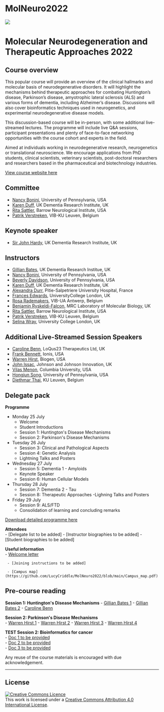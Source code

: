 # MolNeuro2022

 ![](https://coursesandconferences.wellcomeconnectingscience.org/wp-content/themes/wcc_courses_and_conferences/dist/assets/svg/logo.svg) 
   


# Molecular Neurodegeneration and Therapeutic Approaches 2022

## Course overview
This popular course will provide an overview of the clinical hallmarks and molecular basis of neurodegenerative disorders.  It will highlight the mechanisms behind therapeutic approaches for combating Huntington’s disease, Parkinson’s disease, amyotrophic lateral sclerosis (ALS) and various forms of dementia, including Alzheimer’s disease.  Discussions will also cover bioinformatics techniques used in neurogenetics, and experimental neurodegenerative disease models.

This discussion-based course will be in-person, with some additional live-streamed lectures.  The programme will include live Q&A sessions, participant presentations and plenty of face-to-face networking opportunities with the course cohort and experts in the field.

Aimed at individuals working in neurodegenerative research, neurogenetics or translational neuroscience. We encourage applications from PhD students, clinical scientists, veterinary scientists, post-doctoral researchers and researchers based in the pharmaceutical and biotechnology industries.

[View course website here](https://coursesandconferences.wellcomeconnectingscience.org/event/molecular-neurodegeneration-and-therapeutic-approaches-20220725/)

## Committee
- [Nancy Bonini](https://web.sas.upenn.edu/bonini-lab/), University of Pennsylvania, USA
- [Karen Duff](https://ukdri.ac.uk/team/karen-duff), UK Dementia Research Institute, UK
- [Rita Sattler](https://www.barrowneuro.org/person/rita-sattler/), Barrow Neurological Institute, USA
- [Patrik Verstreken](https://cbd.vib.be/labs/verstreken-lab), VIB-KU Leuven, Belgium

## Keynote speaker
- [Sir John Hardy](https://www.ucl.ac.uk/uk-dementia-research-institute/john-hardy), UK Dementia Research Institute, UK

## Instructors
- [Gillian Bates](https://www.ucl.ac.uk/brain-sciences/people/professor-gill-bates), UK Dementia Research Institue, UK
- [Nancy Bonini](https://web.sas.upenn.edu/bonini-lab/), University of Pennsylvania, USA
- [Beverly Davidson](https://www.med.upenn.edu/apps/faculty/index.php/g275/p8762892), University of Pennsylvania, USA
- [Karen Duff](https://ukdri.ac.uk/team/karen-duff), UK Dementia Research Institute, UK
- [Alexandra Durr](https://institutducerveau-icm.org/en/member/?user=922), Pitie-Salpetriere University Hospital, France
- [Frances Edwards](https://www.ucl.ac.uk/biosciences/people/edwards-frances), UniversityCollege London, UK
- [Rosa Rademakers](https://vib.be/labs/rademakers-lab), VIB-UA Antwerp, Belgium
- [Benjamin Ryskeldi-Falcon](https://www2.mrc-lmb.cam.ac.uk/group-leaders/n-to-s/benjamin-falcon/), MRC Laboratory of Molecular Biology, UK
- [Rita Sattler](https://www.barrowneuro.org/person/rita-sattler/), Barrow Neurological Institute, USA
- [Patrik Verstreken](https://cbd.vib.be/labs/verstreken-lab), VIB-KU Leuven, Belgium
- [Selina Wray](https://iris.ucl.ac.uk/iris/browse/profile?upi=SWRAY93), University College London, UK

## Additional Live-Streamed Session Speakers
- [Caroline Benn](https://uk.linkedin.com/in/caroline-l-benn-6b24286?original_referer=https%3A%2F%2Fcoursesandconferences.wellcomeconnectingscience.org%2F), LoQus23 Therapeutics Ltd, UK
- [Frank Bennett](https://www.linkedin.com/authwall?trk=qf&original_referer=https://www.linkedin.com/in/frank-bennett-ph-d-8b26213b&sessionRedirect=https%3A%2F%2Fwww.linkedin.com%2Fin%2Ffrank-bennett-ph-d-8b26213b%3Foriginal_referer%3Dhttps%253A%252F%252Fcoursesandconferences.wellcomeconnectingscience.org%252F), Ionis, USA
- [Warren Hirst](https://www.linkedin.com/in/warren-hirst-ba86034), Biogen, USA
- [John Issac](https://jnjinnovation.com/team/john-isaac), Johnson and Johnson Innovation, UK
- [Vilas Menon](https://www.neurology.columbia.edu/profile/vilas-menon-phd), Columbia University, USA
- [Hongjun Song](https://hosting.med.upenn.edu/epigenetics/people/hongjun-song-ph-d/), University of Pennsylvania, USA
- [Diethmar Thai](https://www.kuleuven.be/wieiswie/en/person/00097737), KU Leuven, Belgium


## Delegate pack
**Programme**  
- Monday 25 July
  - Welcome
  - Student Introductions
  - Session 1: Huntington's Disease Mechanisms
  - Session 2: Parkinson's Disease Mechanisms
- Tuesday 26 July
  - Session 3: Clinical and Pathological Aspects
  - Session 4: Genetic Analysis
  - Lightning Talks and Posters
- Wednesday 27 July
  - Session 5: Dementia 1 - Amyloids
  - Keynote Speaker
  - Session 6: Human Cellular Models
- Thursday 28 July
  - Session 7: Dementia 2 - Tau
  - Session 8: Therapeutic Approaches
  -Lighning Talks and Posters
- Friday 29 July 
  - Session 9: ALS/FTD
  - Consolidation of learning and concluding remarks

[Download detailed programme here](https://coursesandconferences.wellcomeconnectingscience.org/wp-content/uploads/2021/09/Molecular-Neurodegneration-2022-draft-programme-V9-WEBSITE.pdf)

**Attendees**  
     - [Delegate list to be added] 
     - [Instructor biographies to be added] 
     - [Student biographies to be added] 

**Useful information**  
     - [Welcome letter](https://github.com/LucyCriddle/MolNeuro2022/blob/main/Doc_Welcome%20Letter_Molecular%20Neurodegeneration.pdf) 
     
     - [Joining instructions to be added] 
     
     - [Campus map](https://github.com/LucyCriddle/MolNeuro2022/blob/main/Campus_map.pdf)

## Pre-course reading
**Session 1: Huntington's Disease Mechanisms**
     - [Gillian Bates 1](https://github.com/LucyCriddle/MolNeuro2022/blob/main/Bates_Gillian_1.pdf)
     - [Gillian Bates 2](https://github.com/LucyCriddle/MolNeuro2022/blob/main/Bates_Gillian_2.pdf)
     - [Caroline Benn](https://github.com/LucyCriddle/MolNeuro2022/blob/main/Benn_Caroline.pdf)
    
 **Session 2: Parkinson's Disease Mechanisms**  
     - [Warren Hirst 1](https://github.com/LucyCriddle/MolNeuro2022/blob/main/Hirst_Warren_1.pdf) 
     - [Warren Hirst 2](https://github.com/LucyCriddle/MolNeuro2022/blob/main/Hirst_Warren_2.pdf)
     - [Warren Hirst 3](https://github.com/LucyCriddle/MolNeuro2022/blob/main/Hirst_Warren_3.pdf) 
     - [Warren Hirst 4](https://github.com/LucyCriddle/MolNeuro2022/blob/main/Hirst_Warren_4.pdf)
  
**TEST Session 2: Bioinformatics for cancer**  
     - [Doc 1 to be provided](EBEC_2022_programme_online.pdf)  
     - [Doc 2 to be provided](EBEC_2022_programme_online.pdf)  
     - [Doc 3 to be provided](EBEC_2022_programme_online.pdf)  
  




Any reuse of the course materials is encouraged with due acknowledgement.

******
## License
<a rel="license" href="http://creativecommons.org/licenses/by/4.0/"><img alt="Creative Commons Licence" style="border-width:0" src="https://i.creativecommons.org/l/by/4.0/88x31.png" /></a><br />This work is licensed under a <a rel="license" href="http://creativecommons.org/licenses/by/4.0/">Creative Commons Attribution 4.0 International License</a>.

